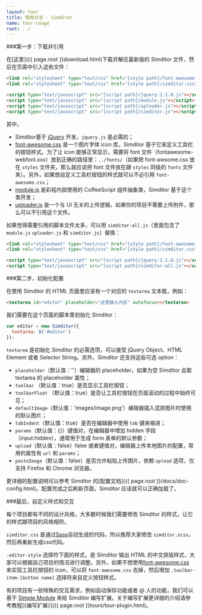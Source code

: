 ```yaml
---
layout: tour
title: 使用方法 - Simditor
name: tour-usage
root: ../
---
```


###第一步：下载并引用

在[这里]({{ page.root }}download.html)下载并解压最新版的 Simditor 文件，然后在页面中引入这些文件：

```html
<link rel="stylesheet" type="text/css" href="[style path]/font-awesome.css" />
<link rel="stylesheet" type="text/css" href="[style path]/simditor.css" />

<script type="text/javascript" src="[script path]/jquery-2.1.0.js"></script>
<script type="text/javascript" src="[script path]/module.js"></script>
<script type="text/javascript" src="[script path]/uploader.js"></script>
<script type="text/javascript" src="[script path]/simditor.js"></script>
```

其中，

* Simditor基于 [jQuery](http://jquery.com) 开发，`jquery.js` 是必需的；
* [font-awesome.css](http://fontawesome.io/) 是一个图片字体 icon 库，Simditor 基于它来定义工具栏的按钮样式。为了让 icon 能够正常显示，需要将 font 文件（fontawesome-webfont.xxx）放到正确的路径里：`../fonts/`（如果把 font-awsome.css 放在 `styles` 文件夹，那么就应该把 font 文件放在跟 `styles` 同级的 `fonts` 文件夹）。另外，如果想自定义工具栏按钮的样式就可以不必引用 `font-awesome.css`；
* [module.js](http://https://github.com/mycolorway/simple-module) 是彩程内部使用的 CoffeeScript 组件抽象类，Simditor 基于这个类开发；
* [uploader.js](https://github.com/mycolorway/simple-uploader) 是一个与 UI 无关的上传逻辑，如果你的项目不需要上传附件，那么可以不引用这个文件。

如果觉得需要引用的脚本文件太多，可以用 `simditor-all.js`（里面包含了`module.js` `uploader.js` 和 `simditor.js`）替换：

```html
<link rel="stylesheet" type="text/css" href="[style path]/font-awesome.css" />
<link rel="stylesheet" type="text/css" href="[style path]/simditor.css" />

<script type="text/javascript" src="[script path]/jquery-2.1.0.js"></script>
<script type="text/javascript" src="[script path]/simditor-all.js"></script>
```


###第二步，初始化配置

在使用 Simditor 的 HTML 页面里应该有一个对应的 `textarea` 文本框，例如：

```html
<textarea id="editor" placeholder="这里输入内容" autofocus></textarea>
```

我们需要在这个页面的脚本里初始化 Simditor：

```js
var editor = new Simditor({
  textarea: $('#editor')
});
```

`textarea` 是初始化 Simditor 的必需选项，可以接受 jQuery Object、HTML Element 或者 Selector String。另外，Simditor 还支持这些可选 option：

* `placeholder`（默认值：''）编辑器的 placeholder，如果为空 Simditor 会取 textarea 的 placeholder 属性；
* `toolbar` （默认值：true）是否显示工具栏按钮；
* `toolbarFloat` （默认值：true）是否让工具栏按钮在页面滚动的过程中始终可见；
* `defaultImage`（默认值：'images/image.png'）编辑器插入混排图片时使用的默认图片；
* `tabIndent`（默认值：true）是否在编辑器中使用 `tab` 键来缩进；
* `params`（默认值：{}）键值对，在编辑器中增加 hidden 字段（input:hidden），通常用于生成 form 表单的默认参数；
* `upload`（默认值：false）false 或者键值对，编辑器上传本地图片的配置，常用的属性有 `url` 和 `params`；
* `pasteImage`（默认值：false）是否允许粘贴上传图片，依赖 `upload` 选项，仅支持 Firefox 和 Chrome 浏览器。

更详细的配置说明可以参考 Simditor 的[配置文档]({{ page.root }}/docs/doc-config.html)。配置完成之后刷新页面，Simditor 应该就可以正确加载了。

###最后，自定义样式和交互

每个项目都有不同的设计风格，大多数时候我们需要修改 Simditor 的样式，让它的样式跟项目的风格相符。

`simditor.css` 是通过[Sass](http://sass-lang.com/)自动生成的代码，所以推荐大家修改 `simditor.scss`，然后再重新生成css代码。

`.editor-style` 选择符下面的样式，是 Simditor 输出 HTML 的中文排版样式，大家可以根据自己项目的情况进行调整。另外，如果不想使用[font-awesome.css](http://fontawesome.io/) 来实现工具栏按钮的 icon，可以将 `font-awesome.css` 去掉，然后增加 `.toolbar-item-[button name]` 选择符来自定义按钮样式。

有的项目有一些特殊的交互需求，例如自动保存功能或者 @ 人的功能，我们可以基于 [Simple Module](http://https://github.com/mycolorway/simple-module) 来给 Simditor 编写扩展。关于编写扩展更详细的介绍请参考教程[《编写扩展》]({{ page.root }}tours/tour-plugin.html)。


